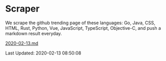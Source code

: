 # Scraper

We scrape the github trending page of these languages: Go, Java, CSS, HTML, Rust, Python, Vue, JavaScript, TypeScript, Objective-C, and push a markdown result everyday.

[2020-02-13.md](https://github.com/yangwenmai/Scraper/blob/master/2020-02-13.md)

Last Updated: 2020-02-13 08:50:08